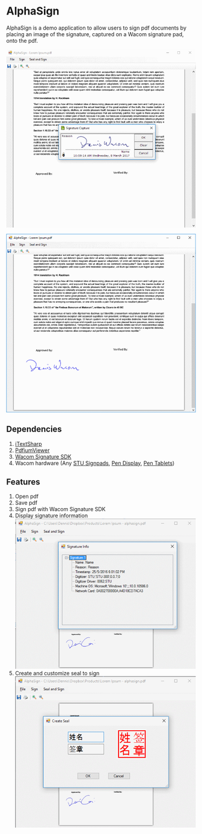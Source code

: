 # AlphaSign
AlphaSign is a demo application to allow users to sign pdf documents by placing an image of the signature, captured on a Wacom signature pad, onto the pdf.

![alt-text](https://github.com/DennisWacom/AlphaSign/blob/master/AlphaSign_SignatureSDK.png?raw=true)

![alt-text](https://github.com/DennisWacom/AlphaSign/blob/master/AlphaSign_SignedDocument.png?raw=true)

## Dependencies
1. [iTextSharp](https://www.nuget.org/packages/iTextSharp/)
2. [PdfiumViewer](https://www.nuget.org/packages/PdfiumViewer/)
3. [Wacom Signature SDK](http://signature.wacom.eu/products/software/software-development-kits-sdks/)
4. Wacom hardware (Any [STU Signpads](http://www.wacom.com/en-sg/enterprise/business-solutions/hardware/signature-pads), [Pen Display](http://www.wacom.com/en-sg/enterprise/business-solutions/hardware/pen-displays), [Pen Tablets](http://www.wacom.com/en-sg/products/pen-tablets))

## Features
1. Open pdf
2. Save pdf
3. Sign pdf with Wacom Signature SDK
4. Display signature information ![alt-text](https://github.com/DennisWacom/AlphaSign/blob/master/AlphaSign_SignatureInfo.png?raw=true)
5. Create and customize seal to sign ![alt-text](https://github.com/DennisWacom/AlphaSign/blob/master/AlphaSign_SealAndSign.png?raw=true)
